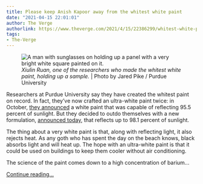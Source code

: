 ```yaml
---
title: Please keep Anish Kapoor away from the whitest white paint
date: "2021-04-15 22:01:01"
author: The Verge
authorlink: https://www.theverge.com/2021/4/15/22386299/whitest-white-paint-anish-kapoor-vantablack
tags:
- The-Verge
---
```

<figure>
      <img alt="A man with sunglasses on holding up a panel with a very bright white square painted on it." src="https://cdn.vox-cdn.com/thumbor/gdbKYAQ4QhRaFyQ_CgWHDZHAih0=/0x0:800x533/1310x873/cdn.vox-cdn.com/uploads/chorus_image/image/69133636/ruan_xiulin_portraitLO.0.jpeg" />
        <figcaption><em>Xiulin Ruan, one of the researchers who made the whitest white paint, holding up a sample. </em> | Photo by Jared Pike / Purdue University</figcaption>
    </figure>

  <p id="RbkCOr">Researchers at Purdue University say they have created the whitest paint on record. In fact, they’ve now crafted an ultra-white paint twice: in October, <a href="https://www.purdue.edu/newsroom/releases/2020/Q4/this-white-paint-could-reduce-the-need-for-air-conditioning-by-keeping-surfaces-cooler-than-surroundings.html">they announced</a> a white paint that was capable of reflecting 95.5 percent of sunlight. But they decided to outdo themselves with a new formulation, <a href="https://www.purdue.edu/newsroom/releases/2021/Q2/the-whitest-paint-is-here-and-its-the-coolest.-literally..html">announced today</a>, that reflects up to 98.1 percent of sunlight. </p>
<p id="QX2ttC">The thing about a very white paint is that, along with reflecting light, it also rejects heat. As any goth who has spent the day on the beach knows, black absorbs light and will heat up. The hope with an ultra-white paint is that it could be used on buildings to keep them cooler without air conditioning.</p>
<p id="td5Lfs">The science of the paint comes down to a high concentration of barium...</p>
  <p>
    <a href="https://www.theverge.com/2021/4/15/22386299/whitest-white-paint-anish-kapoor-vantablack">Continue reading&hellip;</a>
  </p>